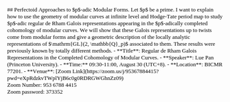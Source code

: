 <!DOCTYPE html PUBLIC "-//W3C//DTD HTML 4.01//EN" "http://www.w3.org/TR/html4/strict.dtd">
<html>
<head>
  <meta http-equiv="Content-Type" content="text/html; charset=utf-8">
  <meta http-equiv="Content-Style-Type" content="text/css">
  <title></title>
  <meta name="Generator" content="Cocoa HTML Writer">
  <meta name="CocoaVersion" content="2113.6">
  <style type="text/css">
    p.p1 {margin: 0.0px 0.0px 0.0px 0.0px; font: 13.0px Times; color: #000000; -webkit-text-stroke: #000000}
    span.s1 {font-kerning: none}
    span.s2 {font: 13.0px 'Songti SC'; font-kerning: none}
  </style>
</head>
<body>
<p class="p1"><span class="s1">## Perfectoid Approaches to $p$-adic Modular Forms. Let $p$ be a prime. I want to explain how to use the geometry of modular curves at infinite level and Hodge-Tate period map to study $p$-adic regular de Rham Galois representations appearing in the </span><span class="s2">$</span><span class="s1">p$-adically completed cohomology of modular curves. We will show that these Galois representations up to twists come from modular forms and give a geometric description of the locally analytic representations of $\mathrm{GL}(2, \mathbb{Q}_p)$ associated to them. These results were previously known by totally different methods. - **Title**: Regular de Rham Galois Representations in the Completed Cohomology of Modular Curves. - **Speaker**: Lue Pan (Princeton University). - **Time:** 09:30-11:00, August 30 (UTC+8). - **Location**: BICMR 77201. - **Venue**: [Zoom Link](https://zoom.us/j/95367884415?pwd=eXpRdzkvTWplYjB6c0g0RDRGWGhnZz09)<span class="Apple-converted-space"> </span></span></p>
<p class="p1"><span class="s1">Zoom Number: 953 6788 4415<span class="Apple-converted-space"> </span></span></p>
<p class="p1"><span class="s1">Zoom password: 373352</span></p>
</body>
</html>
